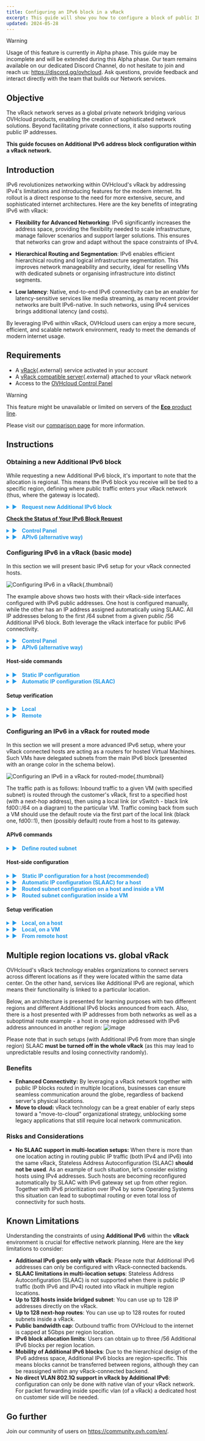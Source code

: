 ```yaml
---
title: Configuring an IPv6 block in a vRack
excerpt: This guide will show you how to configure a block of public IPv6 addresses for use with the vRack
updated: 2024-05-28
---
```


<style>
details>summary {
    color:rgb(33, 153, 232) !important;
    cursor: pointer;
}
details>summary::before {
    content:'\25B6';
    padding-right:1ch;
}
details[open]>summary::before {
    content:'\25BC';
}
</style>

> [!warning]
> Usage of this feature is currently in Alpha phase.
> This guide may be incomplete and will be extended during this Alpha phase. Our team remains available on our dedicated Discord Channel, do not hesitate to join and reach us: <https://discord.gg/ovhcloud>. Ask questions, provide feedback and interact directly with the team that builds our Network services.

## Objective

The vRack network serves as a global private network bridging various OVHcloud products, enabling the creation of sophisticated network solutions. Beyond facilitating private connections, it also supports routing public IP addresses.

**This guide focuses on Additional IPv6 address block configuration within a vRack network.**


## Introduction

IPv6 revolutionizes networking within OVHcloud's vRack by addressing IPv4's limitations and introducing features for the modern internet. Its rollout is a direct response to the need for more extensive, secure, and sophisticated internet architectures. Here are the key benefits of integrating IPv6 with vRack:

- **Flexibility for Advanced Networking**: IPv6 significantly increases the address space, providing the flexibility needed to scale infrastructure, manage failover scenarios and support larger solutions. This ensures that networks can grow and adapt without the space constraints of IPv4.

- **Hierarchical Routing and Segmentation**: IPv6 enables efficient hierarchical routing and logical infrastructure segmentation. This improves network manageability and security, ideal for reselling VMs with dedicated subnets or organising infrastructure into distinct segments.

- **Low latency**: Native, end-to-end IPv6 connectivity can be an enabler for latency-sensitive services like media streaming, as many recent provider networks are built IPv6-native. In such networks, using IPv4 services brings additional latency (and costs).

By leveraging IPv6 within vRack, OVHcloud users can enjoy a more secure, efficient, and scalable network environment, ready to meet the demands of modern internet usage.


## Requirements

- A [vRack](https://www.ovhcloud.com/en-gb/network/vrack/){.external} service activated in your account
- A [vRack compatible server](https://www.ovhcloud.com/en-gb/network/vrack/){.external} attached to your vRack network
- Access to the [OVHcloud Control Panel](/links/manager)

> [!warning]
> This feature might be unavailable or limited on servers of the [**Eco** product line](https://eco.ovhcloud.com/en-gb/about/).
>
> Please visit our [comparison page](https://eco.ovhcloud.com/en-gb/compare/) for more information.

## Instructions

### Obtaining a new Additional IPv6 block

While requesting a new Additional IPv6 block, it's important to note that the allocation is regional. This means the IPv6 block you receive will be tied to a specific region, defining where public traffic enters your vRack network (thus, where the gateway is located). 

<details>
<summary> <b>Request new Additional IPv6 block</b> </summary>
<blockquote>

You can order your new addtional IPv6 block [here](https://feat-additional-ipv6-feature-manager.eu.dtci.ovhcloud.tools/container/#/dedicated/ip/agoraOrder/ipv6?catalogName=ip)

All you have to do is follow the simple step-by-step instructions. At the end you need to select the right region to configure your new IPv6.

<img src="/images/location.png" alt="location"/>
<br/>
</blockquote>
</details>

**<ins>Check the Status of Your IPv6 Block Request</ins>** 

<details>
<summary> <b>Control Panel </b> </summary>
<blockquote>

....

</blockquote>
</details>

<details>
<summary> <b>APIv6 (alternative way)</b> </summary>
<blockquote>

We can check services eligible for configuration using this GET API call:
<img src="/images/get-eligibleServices.png" alt="api get eligible services"/>
<br/>New IPv6 block is there, let's configure it now!

</blockquote>
</details>


### Configuring IPv6 in a vRack (basic mode)

In this section we will present basic IPv6 setup for your vRack connected hosts.

![Configuring IPv6 in a vRack](images/20240418-03.png){.thumbnail}

The example above shows two hosts with their vRack-side interfaces configured with IPv6 public addresses. One host is configured manually, while the other has an IP address assigned automatically using SLAAC. All IP addresses belong to the first /64 subnet from a given public /56 Additional IPv6 block. Both leverage the vRack interface for public IPv6 connectivity.

<details>
<summary> <b>Control Panel</b></summary>
<blockquote>

Go to `Network > vRack private network`{.action} section add select your vRack you want to manage

You have these kind of informations

<img src="/images/101.png" alt="mange my vrack 01"/>
<br/>

Then select additional options and click `Next`{.action} button

<img src="/images/102.png" alt="mange my vrack 02"/>
<br/>

In the right side, in the vRack column, you have a IP section and you can add a new sub network clicking `Add sud network`{.action} button

<img src="/images/103.png" alt="vrack select"/>
<br/>

In this way you have this modal to entrer your new address

<img src="/images/107.png" alt="continue"/>
<br/>

You can activate/deactivate SLAAC at any time using this radio button

<img src="/images/104.png" alt="continue"/>
<br/>

</blockquote>
</details>


<details>
<summary> <b>APIv6 (alternative way)</b></summary>
<blockquote>

### Attributing Additional IPv6 to a vRack

The delivered IPv6 block (as seen previously with the /eligibleServices API call), can now be added to the vRack network configuration using this POST method:

<img src="/images/post-ipv6.png" alt="api post add block"/>

<br/>It can be also verified this way:
<img src="/images/20240418-04.png" alt="GET ipv6 call"/>
<br/>Now, we see our block configured with a vRack. The next step is to configure your host or VMs.

### Static IP configuration

Once the Additional IPv6 /56 block is attributed to a vRack network, there is always the first /64 subnet that is bridged with it. That means, you can easily use such IPs on your hosts. 
Let's check exactly which subnet is bridged:


<img src="/images/20240418-05.png" alt="API call get ipv6"/>)

<br/>To get more details:

<img src="/images/20240418-06.png" alt="API call get bridged"/>
<br/>Notice that IP autoconfiguration (SLAAC) is turned off by default.

        
### Automatic IP configuration (SLAAC)

    
To simplify IP addressing inside your network, you may want to use SLAAC. It can be enabled per-bridged-subnet only and can be enabled with simple POST method:


<img src="/images/20240418-07.png" alt="API call POST enable SLAAC"/>

<br/>Don't forget to configure SLAAC on your host machine.

</blockquote>
</details>

#### Host-side commands

<details>
<summary> <b>Static IP configuration</b></b> </summary>
<blockquote>

    In a basic configuration, you may want to setup an IP address and routing manually. This is also the suggested way when your machine acts as a router (see <a href="#configuring-an-ipv6-in-a-vrack-for-routed-mode">configuring routed subnet</a>) and has ipv6.forwarding mode enabled.

    <br/><br/>First, let's add an IP address on the vrack interface (in our example "eth1"):
``` bash
$ sudo ip address add 2001:41d0:abcd:ef00::2/64 dev eth1
```
(Please note that the first IP address in a block, 2001:41d0:abcd:ef00::1/64 is gateway IP address and must not be used for host addressing).

<br/>Optionally, if you want to use the vRack interface as the main one for IPv6 traffic, the default route can be configured the following way:
``` bash
$ sudo ip -6 route add default via 2001:41d0:abcd:ef00::1/64 dev eth1
```

<br/>Finally, bring up the interface (and verify the configured IP on it):
``` bash
$ sudo ip link set up dev eth1
$ ip -6 addr list dev eth1
4: eth1: <BROADCAST,MULTICAST,UP,LOWER_UP> mtu 1500 qdisc mq state UP group default qlen 1000
    inet6 2001:41d0:abcd:ef00::2/64 scope global static
```

</blockquote>
</details>

<details>
<summary> <b>Automatic IP configuration (SLAAC)</b></b> </summary>
<blockquote>

To use automatic configuration, please ensure you have configured your interface as follows:

<br/><br/>First, let's allow our host to accept Router Advertisements (for autoconfiguration) on the vRack interface (in our example "eth1"):
``` bash
$ sudo sysctl -w net.ipv6.conf.eth1.accept_ra=1
```
Important to note is that this setting will not work if ipv6.forwarding is enabled in your system. In such case please refer to <a href="#host-side-configuration">Automatic IP configuration for routed subnet</a> for details.
 
<br/><br/>Then, simply bring up the interface:
``` bash
$ sudo ip link set up dev eth1
$ ip -6 addr list dev eth1
4: eth1: <BROADCAST,MULTICAST,UP,LOWER_UP> mtu 1500 qdisc mq state UP group default qlen 1000
    inet6 2001:41d0:abcd:ef00:fe34:97ff:feb0:c166/64 scope global dynamic mngtmpaddr
       valid_lft 2322122sec preferred_lft 334922sec
```
After a moment (the configuration must propagate), specific IPv6 address (with the flags <i>global</i> and <i>dynamic</i>) should be visible on the interface.

</blockquote>
</details>
        
#### Setup verification

<details>
<summary> <b>Local</b> </summary>
<blockquote>

The most basic test is to ping a local IP address on a host:

``` bash
debian@host:~$ ping 2001:41d0:900:2100:fe34:97ff:feb0:c166
PING 2001:41d0:900:2100:fe34:97ff:feb0:c166(2001:41d0:900:2100:fe34:97ff:feb0:c166) 56 data bytes
64 bytes from 2001:41d0:900:2100:fe34:97ff:feb0:c166: icmp_seq=1 ttl=64 time=0.043 ms
64 bytes from 2001:41d0:900:2100:fe34:97ff:feb0:c166: icmp_seq=2 ttl=64 time=0.034 ms
```

</blockquote>
</details>

<details>
<summary> <b>Remote</b> </summary>
<blockquote>

Next, let's verify the connectivity from remote:    
``` bash
ubuntu@remote-test:~$ ping 2001:41d0:900:2100:fe34:97ff:feb0:c166
PING 2001:41d0:900:2100:fe34:97ff:feb0:c166(2001:41d0:900:2100:fe34:97ff:feb0:c166) 56 data bytes
64 bytes from 2001:41d0:900:2100:fe34:97ff:feb0:c166: icmp_seq=1 ttl=55 time=7.23 ms
64 bytes from 2001:41d0:900:2100:fe34:97ff:feb0:c166: icmp_seq=2 ttl=55 time=6.90 ms
64 bytes from 2001:41d0:900:2100:fe34:97ff:feb0:c166: icmp_seq=3 ttl=55 time=6.92 ms
```

</blockquote>
</details>

### Configuring an IPv6 in a vRack for routed mode

In this section we will present a more advanced IPv6 setup, where your vRack connected hosts are acting as a routers for hosted Virtual Machines. Such VMs have delegated subnets from the main IPv6 block (presented with an orange color in the schema below).

![Configuring an IPv6 in a vRack for routed-mode](images/routed-mode-20240513.png){.thumbnail}


The traffic path is as follows: Inbound traffic to a given VM (with specified subnet) is routed through the customer's vRack, first to a specified host (with a next-hop address), then using a local link (or vSwitch - black link fd00::/64 on a diagram) to the particular VM.
Traffic coming back from such a VM should use the default route via the first part of the local link (black one, fd00::1), then (possibly default) route from a host to its gateway.

#### APIv6 commands

<details>
<summary> <b>Define routed subnet</b> </summary>
<blockquote>

To create a routed subnet, we must first define:
<br/>- <b>subnet in CIDR notation</b> (size between /57 and /64)
<br/>- <b>next-hop address</b> (so the host's IPv6 address)

<br/><br/>Please note that a given subnet can not overlap with any other subnet defined and next-hop address must belong to the first part (bridged /64 subnet) of your Additional IPv6 prefix.

<br/><br/>The example below shows how to define such a subnet:

<img src="images/20240418-02.png" alt="Define routed subnet"/>

Here, we defined a routed subnet 2001:41d0:abcd:ef10::/60 which will be delegated to the VM hosted on: 2001:41d0:abcd:ef00::2

</blockquote>
</details>




#### Host-side configuration

<details>
<summary> <b>Static IP configuration for a host (recommended)</b> </summary>
<blockquote>

When hosting Virtual Machines, we strongly recommend to use static configuration on your host.

<br/><br/>Set up an IPv6 address, bring up the interface and (optionally) add the default route over the vRack interface:
``` bash
$ sudo ip addr add 2001:41d0:abcd:ef00::2/64 dev eth1
$ sudo ip link set dev eth1 up
$ sudo ip -6 route add default via 2001:41d0:abcd:ef00::1 dev eth1
```

</blockquote>
</details>

<details>
<summary> <b>Automatic IP configuration (SLAAC) for a host</b></summary>
<blockquote>

In some cases, you may want to configure your interfaces with SLAAC and IP forwarding together. 
<br/>Please note that this brings additional risks (such as losing access not only to the host but also to all VMs) and is not recommended.

<br/><br/>Ensuring IPv6 forwarding is enabled:
``` bash
$ sudo sysctl -w net.ipv6.conf.all.forwarding=1
```

<br/>Configuring Router Advertisements to be accepted (on vRack eth1 interface in our example):
``` bash
$ sudo sysctl -w net.ipv6.conf.eth1.accept_ra=2
```

</blockquote>
</details>


<details>
<summary> <b>Routed subnet configuration on a host and inside a VM</b> </summary>
<blockquote>

To ensure that our host knows what to do with packets addressed to the new routed subnet (that will be on a VM), we must add a specific route for it.
<br/>In our example this is the veth link with the address fd00::2/64 inside a VM we will use for routing.

<br/><br/>Please note that this is very specific to the hypervisor installed (it can be vSwitch or veth interfaces). Please refer to the specific hypervisor networking guide for this setup.
``` bash
$ sudo ip -6 route add 2001:41d0:abcd:ef10::/60 via fd00::2
```

</blockquote>
</details>


<details>
<summary> <b>Routed subnet configuration inside a VM</b> </summary>
<blockquote>

Again, please note that the link used between host and VMs is very specific to the hypervisor installed (it can be vSwitch or veth interfaces). Please refer to the specific hypervisor networking guide for this setup.

<br/><br/>Add our routed IP block inside a VM to ensure it can accept packets:
    
``` bash
debian@vm-1:~$ sudo ip address add 2001:41d0:abcd:ef10::1/60 dev lo
```

Add the default route on a VM to ensure traffic can get back out of it:
``` bash
debian@vm-1:~$ sudo ip -6 route add default via fd00::1
```

</blockquote>
</details>


#### Setup verification

<details>
<summary> <b>Local, on a host</b> </summary>
<blockquote>

Ping from the host into the container (using local link):
``` bash
debian@host:~$ ping fd00::2
PING fd00::2(fd00::2) 56 data bytes
64 bytes from fd00::2: icmp_seq=1 ttl=64 time=0.053 ms
64 bytes from fd00::2: icmp_seq=2 ttl=64 time=0.071 ms
```

Ping from the host into the container (using routed subnet):
``` bash
debian@host:~$ ping 2001:41d0:abcd:ef10::1
PING 2001:41d0:abcd:ef10::1(2001:41d0:abcd:ef10::1) 56 data bytes
64 bytes from 2001:41d0:abcd:ef10::1: icmp_seq=1 ttl=64 time=0.054 ms
64 bytes from 2001:41d0:abcd:ef10::1: icmp_seq=2 ttl=64 time=0.073 ms
```

Check the route to our /60 subnet on a host:
``` bash
debian@host:~$ ip -6 route get 2001:41d0:abcd:ef10::1
2001:41d0:abcd:ef10::1 from :: via fd00::2 dev veth1a src fd00::1 metric 1024 pref medium
```

</blockquote>
</details>

<details>
<summary> <b>Local, on a VM</b> </summary>
<blockquote>

First, check the routing table:
``` bash
debian@vm-1:~$ ip -6 route show
2001:41d0:abcd:ef10::/60 dev lo proto kernel metric 256 pref medium
fd00::/64 dev veth1b proto kernel metric 256 pref medium
default via fd00::1 dev veth1b src 2001:41d0:abcd:ef10::1 metric 1024 pref medium
```

Ping host link local interface:
``` bash
debian@vm-1:~$ ping fd00::1
PING fd00::1(fd00::1) 56 data bytes
64 bytes from fd00::1: icmp_seq=1 ttl=64 time=0.051 ms
64 bytes from fd00::1: icmp_seq=2 ttl=64 time=0.070 ms
```

Ping host global interface:
``` bash
debian@vm-1:~$ ping 2001:41d0:abcd:ef00::2
PING 2001:41d0:abcd:ef00::2(2001:41d0:abcd:ef00::2) 56 data bytes
64 bytes from 2001:41d0:abcd:ef00::2: icmp_seq=1 ttl=64 time=0.050 ms
64 bytes from 2001:41d0:abcd:ef00::2: icmp_seq=2 ttl=64 time=0.080 ms
```

Finally, let's ping an external IPv6 from a VM:
``` bash
debian@vm-1:~$ ping 2001:41d0:242:d300::
PING 2001:41d0:242:d300::(2001:41d0:242:d300::) 56 data bytes
64 bytes from 2001:41d0:242:d300::: icmp_seq=1 ttl=57 time=0.388 ms
64 bytes from 2001:41d0:242:d300::: icmp_seq=2 ttl=57 time=0.417 ms
```

Or, using a domain name:
``` bash
debian@vm-1:~$ ping -6 proof.ovh.net
PING proof.ovh.net(2001:41d0:242:d300:: (2001:41d0:242:d300::)) 56 data bytes
64 bytes from 2001:41d0:242:d300:: (2001:41d0:242:d300::): icmp_seq=1 ttl=57 time=0.411 ms
64 bytes from 2001:41d0:242:d300:: (2001:41d0:242:d300::): icmp_seq=2 ttl=57 time=0.415 ms
```

</blockquote>
</details>

<details>
<summary> <b>From remote host</b> </summary>
<blockquote>

Let's check connectivity to our VM from outside the OVHcloud network:

``` bash
ubuntu@remote-test:~$ ping 2001:41d0:abcd:ef10::1
PING 2001:41d0:abcd:ef10::1(2001:41d0:abcd:ef10::1) 56 data bytes
64 bytes from 2001:41d0:abcd:ef10::1: icmp_seq=1 ttl=55 time=5.84 ms
64 bytes from 2001:41d0:abcd:ef10::1: icmp_seq=2 ttl=55 time=2.98 ms
```

And traceroute from a remote host (somewhere in the internet):
``` bash
ubuntu@remote-test:~$ mtr -rc1 2001:41d0:abcd:ef10::1
Start: 2024-03-26T09:26:45+0000
HOST: remote-test                  				Loss%   Snt   Last   Avg  Best  Wrst StDev
...
...
  9.|-- 2001:41d0:abcd::2:5d        				0.0%     1    1.9   1.9   1.9   1.9   0.0
 10.|-- 2001:41d0:abcd:ef00::2      				0.0%     1    2.2   2.2   2.2   2.2   0.0
 11.|-- 2001:41d0:abcd:ef10::1      				0.0%     1    2.2   2.2   2.2   2.2   0.0
```
In this example: 
<br/>- hop 10 - our host's IP address
<br/>- hop 11 - our VM's IP address

</blockquote>
</details>

## Multiple region locations vs. global vRack

OVHcloud's vRack technology enables organizations to connect servers across different locations as if they were located within the same data center. 
On the other hand, services like Additional IPv6 are regional, which means their functionality is linked to a particular location. 

Below, an architecture is presented for learning purposes with two different regions and different Additional IPv6 blocks announced from each. Also, there is a host presented with IP addresses from both networks as well as a suboptimal route example - a host in one region addressed with IPv6 address announced in another region:
![image](images/20240418-08.png)

Please note that in such setups (with Additional IPv6 from more than single region) SLAAC **must be turned off in the whole vRack** (as this may lead to unpredictable results and losing connectivity randomly).


### Benefits

- **Enhanced Connectivity:** By leveraging a vRack network together with public IP blocks routed in multiple locations, businesses can ensure seamless communication around the globe, regardless of backend server's physical locations.
- **Move to cloud:** vRack technology can be a great enabler of early steps toward a "move-to-cloud" organizational strategy, unblocking some legacy applications that still require local network communication.

### Risks and Considerations

- **No SLAAC support in multi-location setups:** When there is more than one location acting in routing public IP traffic (both IPv4 and IPv6) into the same vRack, Stateless Address Autoconfiguration (SLAAC) **should not be used**. As an example of such situation, let's consider existing hosts using IPv4 addresses. Such hosts are becoming reconfigured automatically by SLAAC with IPv6 gateway set up from other region. Together with IPv6 prioritization over IPv4 by some Operating Systems this situation can lead to suboptimal routing or even total loss of connectivity for such hosts.


## Known Limitations

Understanding the constraints of using **Additional IPv6** within the **vRack** environment is crucial for effective network planning. Here are the key limitations to consider:

- **Additional IPv6 goes only with vRack**: Please note that Additional IPv6 addresses can only be configured with vRack-connected backends.
- **SLAAC limitations in multi-location setups**: Stateless Address Autoconfiguration (SLAAC) is not supported when there is public IP traffic (both IPv6 and IPv4) routed into vRack in multiple region locations.
- **Up to 128 hosts inside bridged subnet**: You can use up to 128 IP addresses directly on the vRack.
- **Up to 128 next-hop routes**: You can use up to 128 routes for routed subnets inside a vRack.
- **Public bandwidth cap**: Outbound traffic from OVHcloud to the internet is capped at 5Gbps per region location.
- **IPv6 block allocation limits**: Users can obtain up to three /56 Additional IPv6 blocks per region location.
- **Mobility of Additional IPv6 blocks**: Due to the hierarchical design of the IPv6 address space, Additional IPv6 blocks are region-specific. This means blocks cannot be transferred between regions, although they can be reassigned within any vRack-connected backend.
- **No direct VLAN 802.1Q support in vRack by Additional IPv6**: configuration can only be done with native vlan of your vRack network. For packet forwarding inside specific vlan (of a vRack) a dedicated host on customer side will be needed.
  

## Go further

Join our community of users on <https://community.ovh.com/en/>.
